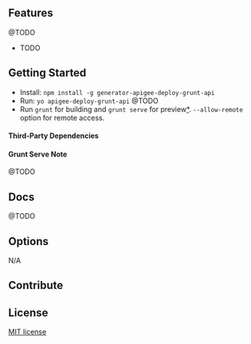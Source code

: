 ## Features

@TODO
* TODO

## Getting Started

- Install: `npm install -g generator-apigee-deploy-grunt-api`
- Run: `yo apigee-deploy-grunt-api`
@TODO
- Run `grunt` for building and `grunt serve` for preview[\*](#grunt-serve-note). `--allow-remote` option for remote access.


#### Third-Party Dependencies


#### Grunt Serve Note

@TODO

## Docs

@TODO

## Options

N/A

## Contribute

## License

[MIT license](http://opensource.org/licenses/bsd-license.php)
